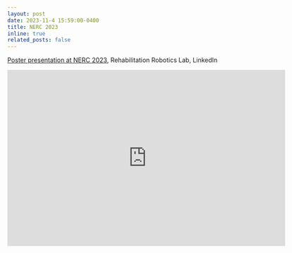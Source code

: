 ```yaml
---
layout: post
date: 2023-11-4 15:59:00-0400
title: NERC 2023
inline: true
related_posts: false
---
```


<a href="https://www.linkedin.com/embed/feed/update/urn:li:share:7132787413491314689?collapsed=1">Poster presentation at NERC 2023</a>, Rehabilitation Robotics Lab, LinkedIn

<iframe src="https://www.linkedin.com/embed/feed/update/urn:li:share:7132787413491314689?collapsed=1" height="400" width="630" frameborder="0" allowfullscreen="" title="Embedded post"></iframe>